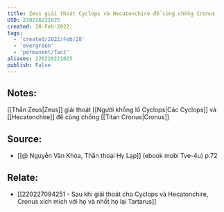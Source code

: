 ```yaml
---
title: Zeus giải thoát Cyclops và Hecatonchire để cùng chống Cronus
UID: 220228221025
created: 28-Feb-2022
tags:
  - 'created/2022/Feb/28'
  - 'evergreen'
  - 'permanent/fact'
aliases: 220228221025
publish: False
---
```

## Notes:
[[Thần Zeus|Zeus]] giải thoát [[Người khổng lồ Cyclops|Các Cyclops]] và [[Hecatonchire]] để cùng chống [[Titan Cronus|Cronus]]

## Source:
- [[@ Nguyễn Văn Khỏa, Thần thoại Hy Lạp]] (ebook mobi Tve-4u) p.72

## Relate:
- [[220227094251 - Sau khi giải thoát cho Cyclops và Hecatonchire, Cronus xích mích với họ và nhốt họ lại Tartarus]]